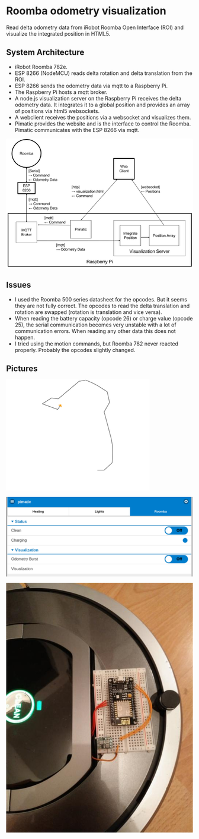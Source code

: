 # Roomba odometry visualization
Read delta odometry data from iRobot Roomba Open Interface (ROI) and visualize the integrated position in HTML5.

## System Architecture
* iRobot Roomba 782e.
* ESP 8266 (NodeMCU) reads delta rotation and delta translation from the ROI.
* ESP 8266 sends the odometry data via mqtt to a Raspberry Pi.
* The Raspberry Pi hosts a mqtt broker.
* A node.js visualization server on the Raspberry Pi receives the delta odometry data. It integrates it to a global position and provides an array of positions via html5 websockets.
* A webclient receives the positions via a websocket and visualizes them.
* Pimatic provides the website and is the interface to control the Roomba. Pimatic communicates with the ESP 8266 via mqtt.

![alt text](./pictures/System_Architecture.png)

## Issues
* I used the Roomba 500 series datasheet for the opcodes. But it seems they are not fully correct. The opcodes to read the delta translation and rotation are swapped (rotation is translation and vice versa).
* When reading the battery capacity (opcode 26) or charge value (opcode 25), the serial communication becomes very unstable with a lot of communication errors. When reading any other data this does not happen.
* I tried using the motion commands, but Roomba 782 never reacted properly. Probably the opcodes slightly changed.

## Pictures
![alt text](./pictures/Odometry_Visualization.png "Odometry Visualization")

![alt text](./pictures/Pimatic.png "Pimatic Website")

![alt text](./pictures/ESP8266_512.jpg "Roomba 782 and ESP 8266")